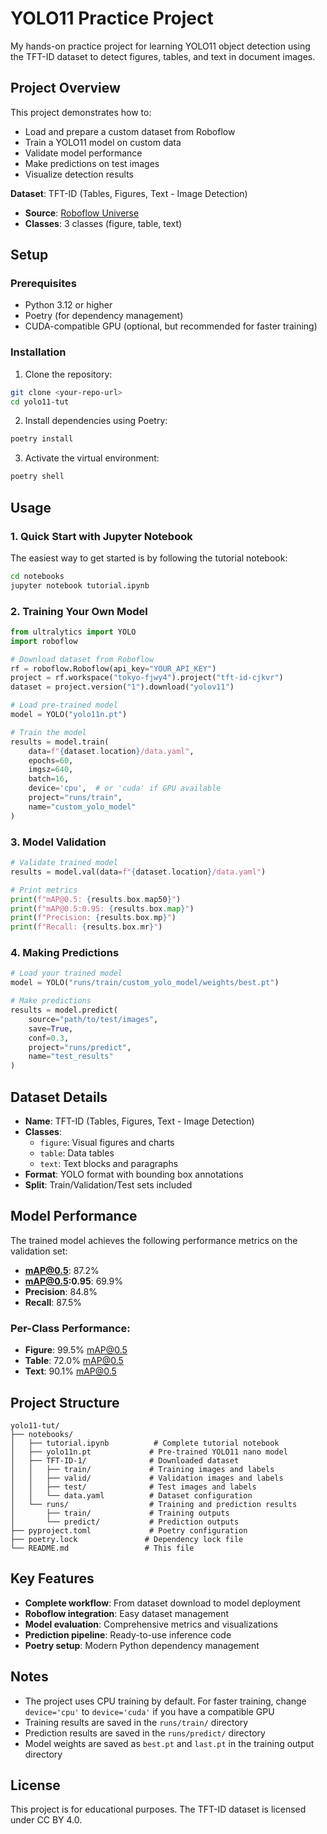 # YOLO11 Practice Project

My hands-on practice project for learning YOLO11 object detection using the TFT-ID dataset to detect figures, tables, and text in document images.

## Project Overview

This project demonstrates how to:
- Load and prepare a custom dataset from Roboflow
- Train a YOLO11 model on custom data
- Validate model performance
- Make predictions on test images
- Visualize detection results

**Dataset**: TFT-ID (Tables, Figures, Text - Image Detection)
- **Source**: [Roboflow Universe](https://universe.roboflow.com/huyifei/tft-id)
- **Classes**: 3 classes (figure, table, text)

## Setup

### Prerequisites
- Python 3.12 or higher
- Poetry (for dependency management)
- CUDA-compatible GPU (optional, but recommended for faster training)

### Installation

1. Clone the repository:
```bash
git clone <your-repo-url>
cd yolo11-tut
```

2. Install dependencies using Poetry:
```bash
poetry install
```

3. Activate the virtual environment:
```bash
poetry shell
```

## Usage

### 1. Quick Start with Jupyter Notebook

The easiest way to get started is by following the tutorial notebook:

```bash
cd notebooks
jupyter notebook tutorial.ipynb
```

### 2. Training Your Own Model

```python
from ultralytics import YOLO
import roboflow

# Download dataset from Roboflow
rf = roboflow.Roboflow(api_key="YOUR_API_KEY")
project = rf.workspace("tokyo-fjwy4").project("tft-id-cjkvr")
dataset = project.version("1").download("yolov11")

# Load pre-trained model
model = YOLO("yolo11n.pt")

# Train the model
results = model.train(
    data=f"{dataset.location}/data.yaml",
    epochs=60,
    imgsz=640,
    batch=16,
    device='cpu',  # or 'cuda' if GPU available
    project="runs/train",
    name="custom_yolo_model"
)
```

### 3. Model Validation

```python
# Validate trained model
results = model.val(data=f"{dataset.location}/data.yaml")

# Print metrics
print(f"mAP@0.5: {results.box.map50}")
print(f"mAP@0.5:0.95: {results.box.map}")
print(f"Precision: {results.box.mp}")
print(f"Recall: {results.box.mr}")
```

### 4. Making Predictions

```python
# Load your trained model
model = YOLO("runs/train/custom_yolo_model/weights/best.pt")

# Make predictions
results = model.predict(
    source="path/to/test/images",
    save=True,
    conf=0.3,
    project="runs/predict",
    name="test_results"
)
```

## Dataset Details

- **Name**: TFT-ID (Tables, Figures, Text - Image Detection)
- **Classes**: 
  - `figure`: Visual figures and charts
  - `table`: Data tables
  - `text`: Text blocks and paragraphs
- **Format**: YOLO format with bounding box annotations
- **Split**: Train/Validation/Test sets included

## Model Performance

The trained model achieves the following performance metrics on the validation set:
- **mAP@0.5**: 87.2%
- **mAP@0.5:0.95**: 69.9%
- **Precision**: 84.8%
- **Recall**: 87.5%

### Per-Class Performance:
- **Figure**: 99.5% mAP@0.5
- **Table**: 72.0% mAP@0.5
- **Text**: 90.1% mAP@0.5

## Project Structure

```
yolo11-tut/
├── notebooks/
│   ├── tutorial.ipynb          # Complete tutorial notebook
│   ├── yolo11n.pt             # Pre-trained YOLO11 nano model
│   ├── TFT-ID-1/              # Downloaded dataset
│   │   ├── train/             # Training images and labels
│   │   ├── valid/             # Validation images and labels
│   │   ├── test/              # Test images and labels
│   │   └── data.yaml          # Dataset configuration
│   └── runs/                  # Training and prediction results
│       ├── train/             # Training outputs
│       └── predict/           # Prediction outputs
├── pyproject.toml             # Poetry configuration
├── poetry.lock               # Dependency lock file
└── README.md                 # This file
```

## Key Features

- **Complete workflow**: From dataset download to model deployment
- **Roboflow integration**: Easy dataset management
- **Model evaluation**: Comprehensive metrics and visualizations
- **Prediction pipeline**: Ready-to-use inference code
- **Poetry setup**: Modern Python dependency management

## Notes

- The project uses CPU training by default. For faster training, change `device='cpu'` to `device='cuda'` if you have a compatible GPU
- Training results are saved in the `runs/train/` directory
- Prediction results are saved in the `runs/predict/` directory
- Model weights are saved as `best.pt` and `last.pt` in the training output directory

## License

This project is for educational purposes. The TFT-ID dataset is licensed under CC BY 4.0.
